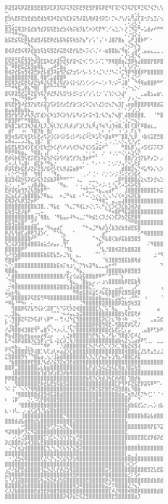 ⡿⣽⣻⣽⢯⡿⣽⣟⣿⣻⣟⣿⣻⡽⣏⡿⣹⢯⡽⢭⡻⣝⡯⣟⡻⣟⣻⡟⣿⢯⡿⣟⠻⡏⢽⡑⢯⡹⢯⡝⣏⠿⣙⢯⡙⢮⡙⢆⢣⠒⡀⠀⠀⠀⠀⠀⠀⠀⠀⠀⠀⠀⠀⠀⠀⠀⠀⠀⠀⠀⠀⠀⠀⠀⠀⠀⠀⠀⠀⠀⠀⠀⠀⠀⠀⠀⠀⠀⣀⠄⡄
⣟⣳⢧⣟⡯⣟⣳⣟⣾⣳⣟⣾⣳⢿⣹⠾⣝⣮⢳⣏⡷⣭⢻⡼⣽⣣⢿⡾⣽⢺⡽⣋⠆⡉⠦⡘⢣⡜⣥⢛⣬⡏⣽⢒⡝⣢⣙⡌⢢⣑⣀⡠⠀⠀⠀⠀⠀⠀⠀⠀⠀⠀⠀⠀⠀⠀⠀⠀⠀⠀⠀⠀⠀⠀⠀⠀⠀⠀⠀⠀⠀⠀⠀⠀⠀⠀⠄⢂⢔⡣⣘
⣿⣹⢾⣭⢿⣹⡗⣯⣞⣷⢻⣞⡽⣯⢯⣟⣳⣞⣳⢮⢷⡭⣷⡹⣧⢋⠶⡱⢏⡟⠻⢁⠊⢤⣑⡈⠆⡜⢈⠻⣭⠛⠤⣡⣾⡴⠞⠛⠛⠉⠉⠙⠛⠲⢦⣄⠀⠀⠀⠀⠀⠀⠀⠀⠀⠀⠀⠀⠀⠀⠀⠀⠀⠀⠀⠀⠀⠀⠀⠀⠀⠀⠀⠀⠀⠀⠌⡐⢪⡕⢬
⣷⣯⣟⣮⢯⣗⡿⣧⣟⣾⣻⡼⣯⣟⡿⣞⣧⣯⢷⣯⢯⢷⣳⡝⣦⠋⡔⢡⠈⢠⠁⠆⣸⣿⡝⣿⣦⠀⣠⠟⣸⣿⡷⠟⠁⠂⠀⠀⠀⠀⠀⠀⠀⠀⠀⠉⠳⣄⠀⠀⠀⠀⠀⠀⠀⠀⠀⠀⠀⠀⠀⠀⠀⠀⠀⠀⠀⠀⠀⠀⠀⠀⠀⠀⠀⢀⠢⢌⡳⡜⢦
⣿⢾⡽⣞⣻⢮⢿⡽⣞⣷⣳⢯⣳⢯⣻⣝⡾⣭⣟⢮⣟⡞⣧⣛⠦⡩⢔⠡⡈⠔⠠⣶⣿⣿⣷⡌⠻⣶⡁⢀⣵⠟⢀⣤⣤⣄⣀⣀⢀⣀⣀⣀⣀⣀⣠⣀⣀⡈⢳⣄⠀⠀⠀⠀⠀⢀⣠⣄⠀⠀⠀⠀⠀⠀⠀⠀⠀⠀⠀⠀⠀⠀⠀⠀⢀⠂⡜⢢⢽⡙⢮
⣯⢯⣟⣭⢷⣯⣻⣽⣛⡾⣽⣏⣯⠷⣏⡾⣽⡳⣞⢯⡞⣽⠲⣍⠲⡁⢋⠆⡡⠌⡁⠙⡻⢿⣿⣿⣶⣌⣻⡿⢷⣴⣿⣿⣿⡟⣿⡿⣿⣯⠉⠿⡿⣟⣯⣝⣯⣻⣶⢿⣧⡀⢀⣠⠾⣋⣷⣬⠁⠀⠀⠀⠀⠀⠀⠀⠀⠀⠀⠀⠀⠀⠀⠈⢠⠘⡄⢣⠎⡝⢂
⣿⢾⡽⣞⣯⢶⣻⢾⣽⣛⡷⣞⡧⣿⣹⠽⣶⢻⡝⣮⡝⣲⢫⠔⢣⠄⡣⢘⠰⣈⠱⡘⡘⠣⢌⠰⣉⢻⡿⠻⣿⣿⡿⠟⣿⣿⣿⣿⣿⣿⣶⣿⣿⣿⣿⣿⡻⣿⣿⡀⢿⣿⢋⣥⣾⣿⣿⠿⠀⠀⠀⠀⠀⠀⠀⠀⠀⠀⠀⠀⠀⠀⠀⠀⣀⠣⠌⡃⢬⡑⢊
⣟⣯⢿⡽⣞⣯⣟⢯⡾⣝⣳⠿⣜⢧⣏⠿⣜⢯⡞⡵⢪⡕⢪⡜⡡⢊⠔⡡⠒⠤⢁⠆⠹⡐⡬⠒⣨⣿⠁⠀⠙⠻⢿⣶⣿⣿⡿⠛⠋⠉⠉⠛⠻⣯⣠⡿⣧⠙⢿⡇⠀⣿⠋⠉⠉⠉⠉⠛⠀⠀⠀⠀⠀⠀⠀⠀⠀⠀⠀⠀⠀⠀⠀⠀⠀⠐⠠⠑⢢⡑⠌
⣿⢯⡿⣽⣻⣞⣭⠿⣝⣯⢳⢯⡝⡾⣜⡻⣜⢧⣫⢓⡧⣚⠥⣒⢡⠊⡔⢡⢘⡐⠈⡌⢱⡑⢆⡱⣼⠃⠀⠀⠀⠀⣀⣤⣿⣢⣤⣶⢂⠀⠀⢲⣦⡈⠙⡻⠿⠖⠋⠀⠀⢻⠀⠀⠀⠀⠀⠀⠀⠀⠀⠀⠀⠀⠀⠀⠀⠀⠀⠀⠀⠀⠀⠀⠐⠈⠀⡜⠰⣈⠒
⣿⢯⣟⡷⣻⠼⣞⣻⡝⣮⢟⡮⣽⣱⢫⡵⣫⢞⡴⣋⡞⣵⢊⡵⣊⠵⣉⢦⠣⣜⡱⣚⢦⡙⢦⣹⡏⢠⡶⣶⣿⣿⣿⡿⣿⢿⣿⣾⣭⣶⣤⣦⣿⣿⣦⣷⣦⣀⠀⠀⠀⠘⡇⠀⠀⠀⠀⠀⠀⠀⠀⠀⠀⠀⠀⠀⠀⠀⠀⠀⠀⠀⠀⠀⠂⠁⠂⠜⢡⢂⡱
⣿⣻⡞⣷⢫⡟⡼⢧⡻⣜⡏⣾⡱⣎⠷⣱⡹⢎⡵⢳⡜⣥⠻⡴⣩⠖⣭⠲⣹⡐⢧⡙⣦⡙⢦⣿⠁⣼⣿⣿⣿⣿⣿⡀⠀⠀⠈⠛⣿⠛⣿⣻⡿⠟⠋⠛⢿⣿⣷⣆⠀⠀⣿⢀⠀⠀⠀⠀⠀⠀⠀⠀⠀⠀⠀⠀⢀⠀⠀⠀⠀⠠⠀⢀⠡⢈⠰⣈⠒⢦⡑
⣿⢷⣿⣉⣷⢏⣹⢷⡹⣾⡸⣇⡹⣈⢷⢇⡹⣎⡸⢇⡾⣰⠏⣱⢇⡹⣆⠿⣰⠹⢶⠹⣰⢹⢶⣿⡀⣿⡇⢏⣿⠏⠿⣿⣶⣆⣀⠀⠀⠀⣾⠏⠀⠀⠰⠆⠀⠹⣿⡹⣷⠀⣿⡎⠀⠀⠀⠀⠀⠀⠀⠀⠀⠀⢀⡀⠀⠈⡀⠆⠀⠆⠁⠀⠰⠈⡰⢀⠏⣆⠹
⣿⣻⢶⣻⡼⣏⢷⣫⢗⡧⣟⡴⢫⡵⢪⢎⡵⢪⡕⣫⢔⡣⠞⡥⣎⠵⣊⠷⣡⢏⠲⣽⣶⠿⠛⠉⣿⣿⡘⣆⡿⠀⠰⣷⢮⣭⣟⣛⣿⠶⠿⠶⠤⠤⠴⠬⢷⣄⢸⣿⠌⠀⣿⠁⠀⠀⠀⠀⠀⠀⠀⠀⠀⠀⠀⠀⠀⣐⠠⠀⡁⠠⢀⢁⠢⡑⢄⢫⡘⡴⣋
⣷⣯⣟⣧⢿⣹⢾⡱⣏⢾⡱⣏⢷⣚⡳⢎⡼⢣⠞⡴⢣⢞⡹⢦⡝⢮⡱⣫⣴⣭⠞⠉⠀⠀⠀⠀⠛⣿⣧⡿⢡⣀⠴⣫⢞⡭⡩⢏⡹⠛⠟⡛⠿⢷⣶⣄⠀⠙⢿⣿⡄⢠⡏⠀⠀⠌⠀⠀⠀⠀⠀⠀⠀⠀⠂⠄⠒⡀⠀⡐⠀⠰⢀⢂⠒⢌⢂⠦⣱⢣⡝
⣟⡾⢮⡷⣯⣻⢧⣟⡭⣟⣳⠽⣮⢳⡝⢮⡵⢫⠞⣵⢋⡞⡹⣆⣻⡶⠟⠋⠁⠀⠀⠀⠀⠀⠀⠀⠀⣿⣿⡜⣱⢺⡝⣧⠟⡴⣉⠆⡠⢉⠴⡠⢇⠸⢤⣿⠆⠀⣾⣏⡷⠘⠻⣦⡐⠀⠀⠀⠀⠀⠀⠀⠀⠂⠠⠀⠃⠄⠂⠐⠀⡁⢂⠌⡘⢤⢊⠲⣡⢗⡯
⡿⣽⢯⣟⡷⣯⣟⡼⣝⡮⣝⣻⡜⣯⢞⡣⢏⢧⡻⣼⣭⣶⡿⠛⠁⠀⠀⠀⠀⠀⠀⠀⠀⠀⠀⢀⣾⣿⣿⣝⢦⡙⠺⣥⠻⡵⡌⢆⡱⡀⠆⡑⢊⡑⢺⡿⠀⠀⢻⢿⡇⠀⠀⠈⠻⣤⡀⠀⠀⠀⠀⠀⠀⢀⠠⠁⢈⠐⠀⠌⡐⢈⠔⡨⢘⠥⣊⢖⡱⣯⢞
⣿⣽⣻⢾⣽⡳⢯⡽⣞⡵⢯⡳⣝⣮⣷⡽⠿⠛⠛⠋⠉⠁⢠⣀⠀⠀⣀⣀⡀⠀⠀⠀⠀⠀⣀⡿⠟⣿⣿⣿⣿⣮⣕⢦⣛⡵⣚⢦⣑⣌⡐⢀⠀⡄⠛⠁⣀⣰⣿⣼⣷⣄⠀⠀⠀⠈⠻⣦⡀⠀⠀⠄⠠⠀⡀⠂⢄⡈⠔⡨⠄⣃⠘⣄⢋⠴⣩⢮⡵⢯⣻
⣟⡾⣽⢯⣶⢻⡻⣜⢧⣻⣷⡿⠛⠉⠀⠀⠀⠀⠀⠀⠀⠀⠀⠈⠙⣫⣉⡉⠲⣦⣀⣤⣴⠟⠉⠀⠀⣸⣿⣿⣿⣿⣿⣿⣿⣿⣏⡷⣭⣲⣍⣦⣏⡼⣩⣷⣿⣿⣿⣧⡙⠿⣦⣄⠀⠀⠦⣈⠛⢦⣖⠀⠄⠃⠤⢁⠢⡐⢌⠰⡈⢄⠣⡌⢎⠶⣱⢮⡽⣏⣷
⣯⢿⡽⣞⢧⡿⣹⣝⡶⠟⠁⠀⠀⠀⠀⠀⠀⠀⠀⠀⠀⠀⠀⠀⠀⠀⠀⠉⠙⠻⢿⣉⠀⣤⣀⣤⣼⣿⣿⣿⣿⣿⣿⣿⣿⣿⣿⣿⣿⣿⣿⣿⣿⣿⣿⣿⣿⣿⣷⣹⣿⡀⡈⠻⣧⣖⠀⠈⠳⣄⡉⠻⢾⣅⡲⢌⢂⠩⢄⠓⡌⢎⡱⢎⡹⣎⣷⣹⢾⡽⣾
⣯⢷⣻⢭⣟⡼⣷⠟⠀⢀⣀⠤⠀⠀⠀⠀⠀⠀⠀⠀⠀⠀⠀⠀⠀⠀⠀⠀⠀⠀⠀⠉⠛⠶⣿⡟⠻⣯⣽⣿⣿⣿⣿⣿⣿⣿⣿⣿⣿⣿⣿⣿⣿⣿⣿⣿⣿⣿⣰⠈⢿⣿⣆⠀⠈⠻⣧⣤⡤⠼⠳⢤⣀⡈⠙⠷⣮⣃⢎⡹⣘⢮⡱⣏⡽⣳⣝⣯⣟⣿⢿
⣟⣯⢽⣛⣮⣿⠋⠀⢚⣉⡄⠀⠀⠀⠀⠀⠀⠀⠀⠀⠀⠀⠀⠀⠀⠀⠀⠀⠀⠀⠀⡀⢀⠀⠀⠀⠀⠈⠙⠛⠿⣿⣿⣿⣿⣿⣿⣿⣿⣿⣿⣿⣿⣿⣿⣿⣿⣿⣿⣤⣤⠈⠻⢦⣤⣴⡋⠀⠀⠀⠀⠀⠀⠉⠓⢤⣈⠛⢷⡼⣱⢎⣷⣹⣞⣷⣻⣾⣟⣯⣿
⡿⣜⢧⢻⣾⣏⣴⡿⢟⡹⣼⡱⠎⡀⠀⠉⠑⠳⣄⠀⠀⠁⠀⠀⠀⠀⠀⠀⠀⠀⣴⠋⠁⠀⠀⠀⠀⠀⠀⠀⠀⠡⠛⢿⣿⣿⣿⣿⣿⣿⣿⣿⣿⣿⣿⣿⣿⠞⠋⠀⠀⠀⠀⠀⠀⠀⠈⣧⣀⠀⠀⠀⠀⠀⠀⠀⠉⠲⣌⠻⣧⣿⢎⣷⡾⣯⣷⣿⣻⣿⣻
⢳⣉⢮⡽⣹⣿⣿⣾⣿⣿⣽⣶⣥⣚⡴⣤⡤⢀⢻⠃⠀⠀⠀⠀⠀⠀⠀⠀⢠⡞⠁⠀⠀⠀⠀⠀⠀⠀⠀⠀⠀⠀⠀⠀⠌⠻⣿⣿⣿⣿⣿⣿⣿⣿⠟⠋⠀⠀⠀⠀⠀⠀⠀⠀⠀⠀⠀⠈⠹⣇⠀⠀⠀⠀⠀⠀⠀⠀⠘⣧⡘⣿⣿⢾⣽⣟⣷⣿⣿⣽⣿
⢣⠜⢺⣳⣿⣿⣿⣿⣿⣿⣿⣯⣷⣯⣟⣧⣛⡤⣈⢳⡆⠀⣄⡀⠀⠀⠀⠀⠉⠁⠐⠀⠀⠀⠀⠀⠀⠀⠀⠀⠀⠀⠀⠀⠀⠀⣐⠘⠻⢟⣿⣿⠿⠋⠀⠀⠀⠀⠀⠀⠀⠀⠀⠀⠀⠀⠀⠀⠀⠙⢦⡀⠀⠀⠀⠀⠀⠀⠀⠈⢷⣹⣿⣿⣻⣿⣯⣷⣿⢿⣾
⠢⢉⢂⣿⣿⣿⣿⣿⣿⣿⣿⣿⣿⣿⣿⣷⣯⢶⡍⢶⣰⢂⠈⡙⢳⢦⣽⠻⣦⣀⣀⣤⠖⠚⠃⠀⠀⠀⠀⠀⠀⠀⠀⠀⠀⠀⠀⠀⠙⢿⣿⣿⣦⠀⠀⠀⠀⠀⠀⠀⠀⠀⠀⠀⠀⠀⠀⠀⣤⡀⠈⠻⣦⡀⠀⠀⠀⠀⠀⠀⢸⣿⣿⣿⣿⣷⡿⣿⣻⣿⣻
⢀⠃⣾⣿⣿⣿⣿⣿⣿⣿⣿⣿⣿⣿⣿⣿⣿⣿⡜⡯⣔⢪⣴⣵⣯⣿⣿⣷⡿⠿⠛⠁⠋⠉⠉⠈⡆⠀⠀⠀⠀⡀⠀⠀⠀⠀⠀⠀⠀⠀⢙⠻⣇⠀⠀⠀⠀⠀⠀⠀⠀⠀⠀⠀⠀⠀⠀⠀⠈⢷⣄⡀⠈⣿⣦⣄⡠⢀⠄⣰⢢⣿⣿⣿⣿⣷⡿⣟⣯⣷⢿
⠀⡒⢿⣿⣿⣿⣿⣿⣿⣿⣿⣿⣿⣿⣿⣿⣽⣿⣿⣳⣽⣮⣿⣿⣿⣿⣍⢃⠀⠀⣠⣀⡀⠀⣀⣠⡄⠀⠀⢀⡜⠁⠀⠀⠀⠀⠀⠀⢠⣬⣥⡦⢿⣆⠀⠀⠀⠀⠀⠀⠀⠀⠀⠀⠀⠀⠀⠀⠀⠀⠻⢿⣶⣯⣿⣮⣵⣋⠼⣦⣯⣿⣿⣿⡿⣞⣿⣻⣽⡾⣿
⠐⠉⣿⣿⣿⣿⣿⡽⢯⣟⣯⢛⠿⢿⣿⣿⣿⣿⣿⣿⣿⣿⣿⣿⣿⣿⣶⣯⣶⣷⣤⣬⣅⡛⣩⣥⠦⠄⠠⠚⠛⠂⠀⠰⠀⠀⠀⠀⠈⠚⠿⣧⠘⠛⠳⠆⠀⠄⠀⠀⠀⠀⠀⠀⠀⠀⠀⠀⠀⡀⠀⠀⢈⠻⣿⣿⣿⣿⣿⣽⣿⣿⣿⣿⡿⣽⣷⣻⢷⣻⣽
⠀⠀⢻⣿⣿⡿⢯⡝⣧⢛⢮⡵⢊⣽⡿⠉⠣⠙⡭⢏⡳⣝⢾⣿⣿⣿⣿⣿⣏⢧⡈⢥⠉⢷⣄⠀⠀⣀⠧⠀⠀⠀⠀⠀⠀⠀⠀⣤⠀⣀⢀⣹⣷⣄⠀⠀⠀⠀⠀⠀⠀⠀⠀⠈⠉⠉⠐⠦⠴⣤⣄⣲⣭⣿⣿⣿⣿⣿⣿⣿⣿⣿⣿⣿⣿⣳⢯⣟⣯⢟⡾
⡄⢁⢻⣿⣿⣝⠯⣝⡳⢯⣼⠇⢢⡿⠛⠠⠄⢛⠰⣘⠳⣎⢻⣿⣿⣿⣿⣿⣿⣯⡽⣎⡕⣆⠹⡷⠰⠷⠀⢀⣀⠐⠀⠀⠀⣀⣤⣩⣞⠋⢠⣍⣿⠇⠀⠀⠀⠀⢀⡀⠀⠀⣠⡄⠀⠀⠀⡀⢀⡤⣉⣿⣿⣿⣿⣿⡿⡿⣿⢻⢿⣟⠤⢻⣿⣯⣟⡾⣣⢏⡜
⠜⣬⢿⣿⣿⢾⣹⣿⣟⢻⠋⣤⣿⠱⢈⠲⡰⢄⢆⡈⢳⡌⣿⣿⣿⣿⣿⣿⣿⣿⣿⣿⣞⣧⣟⡥⣃⡄⣤⠀⠀⠀⢀⣤⣿⠟⢋⡷⠟⠿⣦⣼⣿⣷⣦⡶⣦⣤⣤⣤⡴⢾⣡⡤⠀⠀⠀⡄⣘⣶⣿⣿⣿⣿⣿⢳⡟⢷⡍⢦⢉⠞⣧⠌⢻⣿⣾⡱⣏⠾⣜
⣇⠚⢬⣿⡿⣽⣿⣿⡹⣎⣳⡿⢡⠒⣇⠠⣕⣎⡼⣈⢷⡸⣿⣿⣿⣿⣿⣿⣿⣿⣿⣿⣿⣿⣾⣷⢦⣝⢢⣡⣴⡾⠟⢋⢀⡀⠀⣀⣀⣀⣀⣤⣦⣀⠀⢠⣀⡈⠉⠉⠉⠻⠟⠀⠀⠁⡘⣼⣿⣿⣿⣿⣿⣿⣏⡳⣜⠣⢞⢣⡉⢎⡹⢎⡈⢿⣷⣝⢮⣻⢼
⠋⡙⢦⣿⣿⣿⣿⣳⡻⢼⣿⡁⢧⢏⣰⢇⠶⣴⣼⡱⣏⣷⣿⣿⣿⣿⣿⣿⣿⣿⣿⣿⣿⣿⣿⣿⣿⢾⣿⣿⣷⣎⣜⣣⢟⣤⣓⣔⣨⣍⣻⣿⣿⣿⡻⢳⠈⠙⣿⣧⣴⢀⢢⡐⣸⣵⣾⣿⣿⣿⣿⣿⣿⣿⢧⡹⣌⢏⡞⣦⡝⡦⣱⢻⣆⠼⣿⣿⣏⡾⣯
⠀⠘⣷⣿⣿⣿⣿⡿⣟⣿⣿⡘⢧⣞⡜⣮⡹⣝⣶⣹⣟⣾⣿⣿⣿⣿⣿⣿⣿⣿⣿⣿⣿⣿⣿⣿⣿⣿⣿⣿⣿⣿⣿⣿⣿⣿⣿⣿⣿⣿⣿⡿⣉⣿⣿⣿⣿⣿⣿⣥⣆⣷⣶⣿⣿⣿⣿⣿⣿⣿⣿⣿⣿⣿⣧⡟⣼⢎⣳⢮⣜⣳⢧⣏⢿⣶⡸⣿⣭⢷⣻
⠀⠀⢸⣿⣿⣿⣿⣿⣿⣿⣷⢹⣾⢹⡾⣱⣿⣹⡾⣷⢿⣿⣿⣿⣿⣿⣿⣿⣿⣿⣿⣿⣿⣿⣿⣿⣿⣿⣿⣿⣿⣿⣿⣿⣿⣿⣿⣿⣿⡿⡿⣿⣿⣾⣿⣿⣿⣿⣿⣿⣿⣿⣿⣿⣿⣿⣿⣿⣿⣿⣿⣿⣿⣿⣷⢿⡹⣎⢷⣾⣸⢷⣏⡾⡾⣿⡇⢹⣿⡾⣷
⠃⠀⠀⢻⣿⣿⣿⣿⣿⣿⣟⡷⣞⣧⣟⣳⢯⣷⣻⣽⣿⣿⣿⣿⣿⣿⣿⣿⣿⣿⣿⣿⣿⣿⣏⡟⢻⠟⡯⣝⣯⣟⡿⣽⢯⠿⠛⠉⠄⠱⠅⢨⠁⠈⠢⠱⡙⢿⢿⣿⣿⣿⣿⣿⣿⣿⣿⣿⣿⣿⣿⣿⣿⣿⣯⣟⡿⣝⣯⣟⣿⣟⡾⣽⣻⣿⣿⣆⠹⣿⣷
⠀⠀⠀⠘⢿⣿⣿⣿⣿⣿⣾⣽⣻⢾⣯⣽⣿⣾⣿⣿⣿⣿⣿⣿⣿⣿⣿⣿⣿⣿⣿⣿⣿⣿⣿⣾⣶⣉⢶⡻⣜⠯⡙⠳⢊⡁⠁⠈⠐⠆⠀⢨⡿⠁⠀⠀⢌⢂⠩⢏⡟⣿⢿⣿⣿⣻⣿⣿⣿⣿⣿⣿⣿⣿⣿⣿⣻⣿⣾⣿⣿⣿⣿⣿⣿⣿⣿⡟⠀⠀⠙
⠀⠀⠀⠀⠘⣿⣿⣿⣿⣿⣿⣿⣷⣿⣿⣿⣿⣿⣿⣿⣿⣿⣿⣿⣿⣿⣿⣿⣿⣿⣿⣿⣿⣿⣿⣿⣿⣯⣾⣷⣯⣞⣡⡒⡠⢄⡡⢰⣧⣆⠠⢰⢇⡀⢀⠄⣬⢎⣵⢻⡘⣧⣮⣿⣷⣿⣿⣿⣿⣿⣿⣿⣿⣿⣿⣿⣿⣿⣟⣿⣿⣿⣽⣿⣿⣿⣿⠃⠀⠀⠀
⠀⠀⠀⠀⠀⢸⣿⣿⣿⣿⣿⣿⣿⣿⣿⣿⣿⣿⡙⢿⣿⣿⣿⣿⣿⣿⣿⣿⣿⣿⣿⣿⣿⣿⣿⣿⣿⣿⣿⣿⣿⣿⣷⣿⣵⣧⣾⣿⣿⣿⣿⣿⣾⣼⣧⣾⣿⣿⣞⣧⣿⣿⣿⣿⣿⣿⣿⣿⣿⣿⣽⣿⣿⣿⣿⣿⣿⣿⣿⣿⣿⣿⣿⣿⣿⣿⣧⠀⠀⠀⠀
⠀⠀⠀⠀⡀⠒⣻⣿⣿⣿⣿⣿⣿⡻⢋⡝⣒⢦⡻⣌⠻⣿⣿⣿⣿⣿⣿⣿⣿⣿⣿⣿⣿⣿⣿⣿⣿⣿⣿⣿⣿⣿⣿⣿⢿⡟⣯⠹⣭⠻⣽⢿⣿⣿⠟⡹⣍⠻⣽⣿⣿⣿⣿⣿⣿⣿⣿⣿⣿⣿⣿⢿⣿⣿⣿⣿⣿⣿⣿⣿⣿⣿⣿⣿⣿⣿⣏⠀⠀⠀⠀
⠀⠀⠠⢂⠥⣘⣽⣿⣿⣿⣿⣿⡫⢱⣋⠦⡙⢮⢳⢹⡓⣦⢛⡿⣿⣿⣿⣿⣿⣿⣿⣿⣿⣿⣿⣿⣿⣿⣿⣿⣿⣟⣿⣏⣞⡿⣾⡽⣞⡽⣎⣿⣿⣟⡮⣵⢾⣹⣿⣧⣟⣿⣿⣿⣿⣿⣿⣿⣿⣿⣿⣾⣽⣿⣿⣿⣿⣿⣿⣿⣿⣿⣿⣿⣿⣿⡇⠀⠀⠀⡀
⠀⠠⠑⡎⢶⣱⢾⣿⣿⣿⣿⣿⣏⢳⡘⢆⡙⢎⢧⢳⡝⣮⣻⡽⣿⣿⣿⣿⣿⣿⣿⣿⣿⣿⣿⣿⣿⣿⣿⣿⣿⣿⣿⣿⣿⣿⣿⣿⣿⣿⣿⣿⣿⣿⣿⣿⣿⣿⣿⣿⣿⣿⣿⣿⣿⣿⣿⣿⣿⣿⣿⣿⣿⣿⣿⣿⣿⣿⣿⣿⣿⣿⣿⣿⣿⣿⡇⣀⠀⢠⠀
⠀⠐⢈⣜⣳⢮⢿⣿⣿⣿⣿⢏⣜⠣⡝⢢⣙⢎⣮⢳⡽⣳⢿⣿⣿⣿⣿⣿⣿⣿⣿⣿⣿⣿⣿⣿⣿⣿⣿⣿⣿⣿⣿⣿⣿⣿⣿⣿⣿⣿⣿⣿⣿⣿⣿⣿⣿⣿⣿⣿⣿⣿⣿⣿⣿⣿⣿⣿⣿⣿⣿⣿⣿⣿⣿⣿⣿⣿⣿⣿⣿⣿⣿⣿⣿⣿⡱⢎⡱⢊⠀
⢠⡚⠜⣮⡟⣟⣾⣿⣿⣿⣿⢺⣍⡳⣜⢇⡞⡾⣜⣳⢿⣽⣿⣿⣿⣿⣿⣿⣿⣿⣿⣭⢟⣿⣿⣿⣿⣿⣿⣿⣿⣿⣿⣿⣻⣝⣣⣟⣯⣭⣻⢿⣿⣿⡿⣿⣿⣿⣿⣿⣿⣿⣿⣿⣿⣿⣿⣿⣿⢿⣻⡿⣿⣿⣿⣿⣿⣿⣿⡿⣿⣿⣿⣿⣿⣿⣷⣊⠅⢫⠖
⢥⠘⡼⣹⣽⣿⣿⣿⣿⣿⣯⢷⣬⣳⣝⡾⣼⣳⣯⣿⣿⣿⣿⣿⣿⣟⣿⣿⣿⣿⣿⡿⢮⠿⣿⣿⣿⣿⣿⣿⣿⣿⣿⣿⣿⣾⣷⣿⣾⣿⣽⣿⣿⣿⣽⣷⣿⣿⣿⣿⣿⣿⣿⣿⣿⣿⣿⣿⣿⣿⢿⣹⠿⣿⣿⣿⣿⣿⣿⣷⣭⣋⠝⢿⣿⣿⣿⣜⡘⢦⡙
⢎⡸⣜⣷⣿⣿⣿⣿⣿⣟⣾⣻⣟⡿⣿⣿⣻⣿⣿⣿⣿⣿⣿⣿⣿⣿⣿⣿⣿⣿⣿⣿⣏⠾⣜⢿⣿⣿⢾⢿⣿⡿⣿⣿⣿⣿⣿⣾⣿⣿⣿⣿⣿⣿⣿⣿⣿⣿⣿⣿⣿⣿⣿⣿⣿⣿⣿⡽⢾⡽⣮⣓⢯⣝⣻⣿⣿⣿⣿⣿⣿⣿⣟⣻⣿⣿⣿⣿⣿⣶⡹
